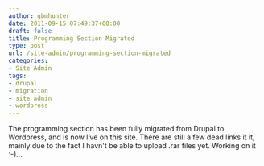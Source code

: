 ```yaml
---
author: gbmhunter
date: 2011-09-15 07:49:37+00:00
draft: false
title: Programming Section Migrated
type: post
url: /site-admin/programming-section-migrated
categories:
- Site Admin
tags:
- drupal
- migration
- site admin
- wordpress
---
```


The programming section has been fully migrated from Drupal to Wordpress, and is now live on this site. There are still a few dead links it it, mainly due to the fact I havn't be able to upload .rar files yet. Working on it :-)...
